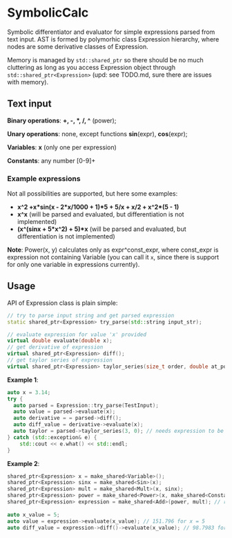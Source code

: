 # SymbolicCalc
Symbolic differentiator and evaluator for simple expressions parsed from text input. AST is formed by polymorhic class Expression hierarchy, where nodes are some derivative classes of Expression.

Memory is managed by `std::shared_ptr` so there should be no much cluttering as long as you access Expression object through `std::shared_ptr<Expression>` (upd: see TODO.md, sure there are issues with memory).

## Text input
**Binary operations**: **+, -, \*, /, ^** (power);
	
**Unary operations**: none, except functions **sin**(expr), **cos**(expr);
	
**Variables**: **x** (only one per expression)
	
**Constants**: any number [0-9]+
	
### Example expressions

Not all possibilities are supported, but here some examples:
* **x^2 +x\*sin(x - 2\*x/1000 + 1)\*5 + 5/x + x/2 + x^2\*(5 - 1)**
* **x^x**  (will be parsed and evaluated, but differentiation is not implemented)
* **(x^(sinx + 5\*x^2) + 5)\*x** (will be parsed and evaluated, but differentiation is not implemented)

**Note**: Power(x, y) calculates only as expr^const_expr, where const_expr is expression not containing Variable (you can call it `x`, since there is support for only one variable in expressions currently).

## Usage

API of Expression class is plain simple:

```C++
// try to parse input string and get parsed expression
static shared_ptr<Expression> try_parse(std::string input_str); 

// evaluate expression for value 'x' provided
virtual double evaluate(double x); 
// get derivative of expression
virtual shared_ptr<Expression> diff(); 
// get taylor series of expression
virtual shared_ptr<Expression> taylor_series(size_t order, double at_point); 
```
	
**Example 1**:
```C++
auto x = 3.14;
try {
  auto parsed = Expression::try_parse(TestInput);
  auto value = parsed->evaluate(x);
  auto derivative = = parsed->diff();
  auto diff_value = derivative->evaluate(x);
  auto taylor = parsed->taylor_series(3, 0); // needs expression to be 3 times differentiable 
} catch (std::exception& e) {
	std::cout << e.what() << std::endl;
}
```
	
**Example 2**:
```C++
shared_ptr<Expression> x = make_shared<Variable>();
shared_ptr<Expression> sinx = make_shared<Sin>(x);
shared_ptr<Expression> mult = make_shared<Mult>(x, sinx);
shared_ptr<Expression> power = make_shared<Power>(x, make_shared<Constant>(3.14));
shared_ptr<Expression> expression = make_shared<Add>(power, mult); // represents x^(3.14) + x*sinx
	
auto x_value = 5;
auto value = expression->evaluate(x_value); // 151.796 for x = 5
auto diff_value = expression->diff()->evaluate(x_value); // 98.7983 for x = 5
```
